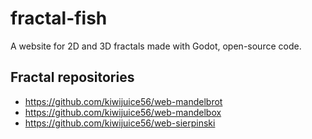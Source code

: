 # fractal-fish
A website for 2D and 3D fractals made with Godot, open-source code.

## Fractal repositories
- https://github.com/kiwijuice56/web-mandelbrot
- https://github.com/kiwijuice56/web-mandelbox
- https://github.com/kiwijuice56/web-sierpinski
